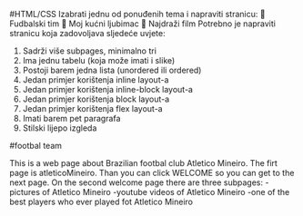 #HTML/CSS
Izabrati jednu od ponuđenih tema i napraviti stranicu:
 Fudbalski tim
 Moj kućni ljubimac
 Najdraži film
Potrebno je napraviti stranicu koja zadovoljava sljedeće uvjete:
1. Sadrži više subpages, minimalno tri
2. Ima jednu tabelu (koja može imati i slike)
3. Postoji barem jedna lista (unordered ili ordered)
4. Jedan primjer korištenja inline layout-a
5. Jedan primjer korištenja inline-block layout-a
6. Jedan primjer korištenja block layout-a
7. Jedan primjer korištenja flex layout-a
8. Imati barem pet paragrafa
9. Stilski lijepo izgleda

#footbal team

This is a web page about Brazilian footbal club Atletico Mineiro. The firt page is atleticoMineiro. 
Than you can click WELCOME so you can get to the next page. On the second welcome page there are three subpages:
-pictures of Atletico Mineiro
-youtube videos of Atletico Mineiro
-one of the best players who ever played fot Atletico Mineiro 
